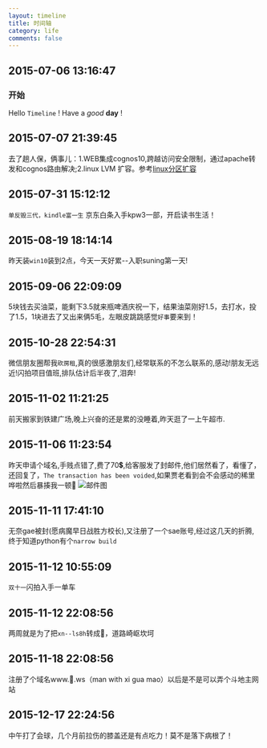 ```yaml
---
layout: timeline
title: 时间轴
category: life
comments: false
---
```

## 2015-07-06 13:16:47
### 开始
Hello `Timeline` ! Have a *good* **day** !

## 2015-07-07 21:39:45
去了趟人保，俩事儿：1.WEB集成cognos10,跨越访问安全限制，通过apache转发和cognos路由解决;2.linux LVM 扩容。参考[linux分区扩容](http://www.cnblogs.com/nicholas_f/archive/2011/01/22/1942134.html)

## 2015-07-31 15:12:12
`单反毁三代，kindle富一生` 京东白条入手kpw3一部，开启读书生活！

## 2015-08-19 18:14:14
昨天装`win10`装到2点，今天一天好累--入职suning第一天!

## 2015-09-06 22:09:09
5块钱去买油菜，能剩下3.5就来瓶啤酒庆祝一下，结果油菜刚好1.5，去打水，投了1.5，1块进去了又出来俩5毛，左眼皮跳跳感觉`好事`要来到！

## 2015-10-28 22:54:31
微信朋友圈帮我`砍房租`,真的很感激朋友们,经常联系的不怎么联系的,感动!朋友无远近!闪拍项目值班,排队估计后半夜了,泪奔!

## 2015-11-02 11:21:25
前天搬家到铁建广场,晚上兴奋的还是累的没睡着,昨天逛了一上午超市.

## 2015-11-06 11:23:54
昨天申请个域名,手贱点错了,费了70💲,给客服发了封邮件,他们居然看了，看懂了，还回复了，`The transaction has been voided`,如果贾老看到会不会感动的稀里哗啦然后暴揍我一顿💢
![邮件图](http://7xlbo3.com1.z0.glb.clouddn.com/2015/11/06/domainapply.png?imageView2/2/w/700/)

## 2015-11-11 17:41:10
无奈gae被封(愿病魔早日战胜方校长),又注册了一个sae账号,经过这几天的折腾,终于知道python有个`narrow build`

## 2015-11-12 10:55:09
`双十一`闪拍入手一单车

## 2015-11-12 22:08:56
两周就是为了把`xn--ls8h`转成💩，道路崎岖坎坷

## 2015-11-18 22:08:56
注册了个域名www.👲.ws（man with xi gua mao）以后是不是可以弄个斗地主网站

## 2015-12-17 22:24:56
中午打了会球，几个月前拉伤的膝盖还是有点吃力！莫不是落下病根了！
